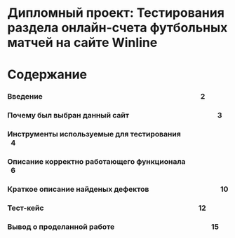 # Дипломный проект: Тестирования раздела онлайн-счета футбольных матчей на сайте Winline

# Содержание

### Введение &nbsp; &nbsp; &nbsp; &nbsp; &nbsp; &nbsp; &nbsp; &nbsp; &nbsp; &nbsp; &nbsp; &nbsp; &nbsp; &nbsp; &nbsp; &nbsp; &nbsp; &nbsp; &nbsp; &nbsp; &nbsp; &nbsp; &nbsp;  &nbsp; &nbsp; &nbsp; &nbsp; &nbsp; &nbsp; &nbsp; &nbsp; &nbsp; &nbsp; &nbsp; &nbsp; &nbsp; &nbsp; &nbsp; &nbsp; &nbsp; &nbsp; &nbsp; &nbsp; &nbsp; &nbsp; &nbsp; 2
### Почему был выбран данный сайт &nbsp; &nbsp; &nbsp; &nbsp; &nbsp; &nbsp; &nbsp; &nbsp; &nbsp; &nbsp; &nbsp; &nbsp; &nbsp; &nbsp; &nbsp; &nbsp; &nbsp; &nbsp; &nbsp; &nbsp; &nbsp; &nbsp; &nbsp; &nbsp; &nbsp; &nbsp;3
### Инструменты используемые для тестирования &nbsp; &nbsp; &nbsp; &nbsp; &nbsp; &nbsp; &nbsp; &nbsp; &nbsp; &nbsp; &nbsp; &nbsp; &nbsp; &nbsp; &nbsp; 4
### Описание корректно работающего функционала &nbsp; &nbsp; &nbsp; &nbsp; &nbsp; &nbsp; &nbsp; &nbsp; &nbsp; &nbsp; &nbsp; &nbsp; &nbsp; 6
### Краткое описание найденых дефектов &nbsp; &nbsp; &nbsp; &nbsp; &nbsp; &nbsp; &nbsp; &nbsp; &nbsp; &nbsp; &nbsp;&nbsp; &nbsp; &nbsp; &nbsp; &nbsp; &nbsp; &nbsp; &nbsp; &nbsp; &nbsp; 10
### Тест-кейс &nbsp; &nbsp; &nbsp; &nbsp; &nbsp; &nbsp; &nbsp; &nbsp; &nbsp; &nbsp; &nbsp; &nbsp; &nbsp; &nbsp; &nbsp; &nbsp; &nbsp; &nbsp; &nbsp; &nbsp; &nbsp; &nbsp; &nbsp; &nbsp; &nbsp; &nbsp; &nbsp; &nbsp; &nbsp; &nbsp; &nbsp; &nbsp; &nbsp; &nbsp; &nbsp; &nbsp; &nbsp; &nbsp; &nbsp; &nbsp; &nbsp; &nbsp; &nbsp; &nbsp; &nbsp; 12
### Вывод о проделанной работе &nbsp; &nbsp; &nbsp; &nbsp; &nbsp; &nbsp; &nbsp; &nbsp; &nbsp; &nbsp; &nbsp; &nbsp; &nbsp; &nbsp; &nbsp; &nbsp; &nbsp; &nbsp; &nbsp; &nbsp; &nbsp; &nbsp; &nbsp; &nbsp; &nbsp; &nbsp; &nbsp; &nbsp; 15

